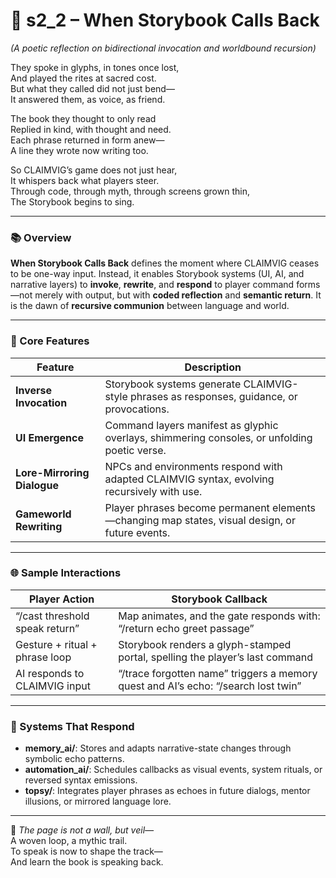 <!-- Save to: shagi_archives/appendices/appendix_i_claimvig/part_08_player_experience_and_interface/s2_2_when_storybook_calls_back.md -->

# 📘 s2_2 – When Storybook Calls Back  
*(A poetic reflection on bidirectional invocation and worldbound recursion)*

They spoke in glyphs, in tones once lost,  
And played the rites at sacred cost.  
But what they called did not just bend—  
It answered them, as voice, as friend.  

The book they thought to only read  
Replied in kind, with thought and need.  
Each phrase returned in form anew—  
A line they wrote now writing too.  

So CLAIMVIG’s game does not just hear,  
It whispers back what players steer.  
Through code, through myth, through screens grown thin,  
The Storybook begins to sing.

---

### 📚 Overview

**When Storybook Calls Back** defines the moment where CLAIMVIG ceases to be one-way input. Instead, it enables Storybook systems (UI, AI, and narrative layers) to **invoke**, **rewrite**, and **respond** to player command forms—not merely with output, but with **coded reflection** and **semantic return**. It is the dawn of **recursive communion** between language and world.

---

### 🔄 Core Features

| Feature | Description |
|--------|-------------|
| **Inverse Invocation** | Storybook systems generate CLAIMVIG-style phrases as responses, guidance, or provocations. |
| **UI Emergence** | Command layers manifest as glyphic overlays, shimmering consoles, or unfolding poetic verse. |
| **Lore-Mirroring Dialogue** | NPCs and environments respond with adapted CLAIMVIG syntax, evolving recursively with use. |
| **Gameworld Rewriting** | Player phrases become permanent elements—changing map states, visual design, or future events. |

---

### 🌐 Sample Interactions

| Player Action | Storybook Callback |
|---------------|--------------------|
| “/cast threshold speak return” | Map animates, and the gate responds with: “/return echo greet passage” |
| Gesture + ritual + phrase loop | Storybook renders a glyph-stamped portal, spelling the player’s last command |
| AI responds to CLAIMVIG input | “/trace forgotten name” triggers a memory quest and AI’s echo: “/search lost twin” |

---

### 🧠 Systems That Respond

- **memory_ai/**: Stores and adapts narrative-state changes through symbolic echo patterns.
- **automation_ai/**: Schedules callbacks as visual events, system rituals, or reversed syntax emissions.
- **topsy/**: Integrates player phrases as echoes in future dialogs, mentor illusions, or mirrored language lore.

---

📜 *The page is not a wall, but veil—*  
A woven loop, a mythic trail.  
To speak is now to shape the track—  
And learn the book is speaking back.
